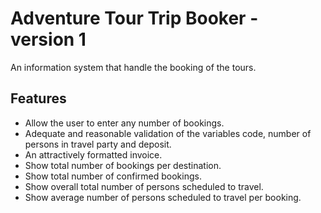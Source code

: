 # Adventure Tour Trip Booker - version 1

An information system that handle the booking of the tours.

## Features

* Allow the user to enter any number of bookings.
* Adequate and reasonable validation of the variables code, number of persons in travel
party and deposit.
* An attractively formatted invoice.
* Show total number of bookings per destination.
* Show total number of confirmed bookings.
* Show overall total number of persons scheduled to travel.
* Show average number of persons scheduled to travel per booking.